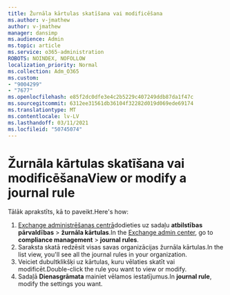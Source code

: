 ```yaml
---
title: Žurnāla kārtulas skatīšana vai modificēšana
ms.author: v-jmathew
author: v-jmathew
manager: dansimp
ms.audience: Admin
ms.topic: article
ms.service: o365-administration
ROBOTS: NOINDEX, NOFOLLOW
localization_priority: Normal
ms.collection: Adm_O365
ms.custom:
- "9004299"
- "7677"
ms.openlocfilehash: e85f2dc0dfe3e4c2b5229c407249ddb87da1f47c
ms.sourcegitcommit: 6312ee31561db36104f32282d019d069ede69174
ms.translationtype: MT
ms.contentlocale: lv-LV
ms.lasthandoff: 03/11/2021
ms.locfileid: "50745074"
---
```

# <a name="view-or-modify-a-journal-rule"></a><span data-ttu-id="eeac1-102">Žurnāla kārtulas skatīšana vai modificēšana</span><span class="sxs-lookup"><span data-stu-id="eeac1-102">View or modify a journal rule</span></span>

<span data-ttu-id="eeac1-103">Tālāk aprakstīts, kā to paveikt.</span><span class="sxs-lookup"><span data-stu-id="eeac1-103">Here's how:</span></span>

1. <span data-ttu-id="eeac1-104">[Exchange administrēšanas centrā](https://go.microsoft.com/fwlink/p/?linkid=2059104)dodieties uz sadaļu **atbilstības pārvaldības**  >  **žurnāla kārtulas**.</span><span class="sxs-lookup"><span data-stu-id="eeac1-104">In the [Exchange admin center](https://go.microsoft.com/fwlink/p/?linkid=2059104), go to **compliance management** > **journal rules**.</span></span>
2. <span data-ttu-id="eeac1-105">Saraksta skatā redzēsit visas savas organizācijas žurnāla kārtulas.</span><span class="sxs-lookup"><span data-stu-id="eeac1-105">In the list view, you'll see all the journal rules in your organization.</span></span>
3. <span data-ttu-id="eeac1-106">Veiciet dubultklikšķi uz kārtulas, kuru vēlaties skatīt vai modificēt.</span><span class="sxs-lookup"><span data-stu-id="eeac1-106">Double-click the rule you want to view or modify.</span></span>
4. <span data-ttu-id="eeac1-107">Sadaļā **Dienasgrāmata** mainiet vēlamos iestatījumus.</span><span class="sxs-lookup"><span data-stu-id="eeac1-107">In **journal rule**, modify the settings you want.</span></span>
